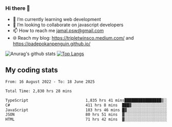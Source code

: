 ### Hi there 👋

<!--
**padepokanpenguin/padepokanpenguin** is a ✨ _special_ ✨ repository because its `README.md` (this file) appears on your GitHub profile.
-->

- 🌱 I’m currently learning  web development
- 👯 I’m looking to collaborate on javascript developers
- 📫 How to reach me jamal.psw@gmail.com
- 🌐 Reach my blog:
   https://tripletwinsco.medium.com/ and
   https://padepokanpenguin.github.io/

![Anurag's github stats](https://github-readme-stats.vercel.app/api?username=padepokanpenguin&count_private=true&disable_animations=false&show_icons=true&theme=default)
[![Top Langs](https://github-readme-stats.vercel.app/api/top-langs/?username=padepokanpenguin&theme=default&layout=compact)](https://github.com/padepokanpenguin)

## My coding stats

<!--START_SECTION:waka-->

```txt
From: 16 August 2022 - To: 18 June 2025

Total Time: 2,830 hrs 28 mins

TypeScript                         1,835 hrs 41 mins████████████████▒░░░░░░░░   64.85 %
C#                                 411 hrs 8 mins  ███▓░░░░░░░░░░░░░░░░░░░░░   14.53 %
JavaScript                         183 hrs 46 mins █▓░░░░░░░░░░░░░░░░░░░░░░░   06.49 %
JSON                               80 hrs 51 mins  ▓░░░░░░░░░░░░░░░░░░░░░░░░   02.86 %
HTML                               71 hrs 42 mins  ▓░░░░░░░░░░░░░░░░░░░░░░░░   02.53 %
```

<!--END_SECTION:waka-->


